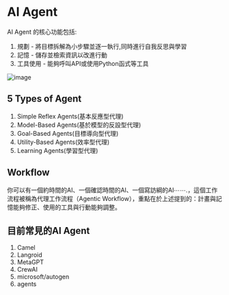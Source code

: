 # AI Agent 
AI Agent 的核心功能包括:
  1. 規劃 - 將目標拆解為小步驟並逐一執行,同時進行自我反思與學習
  2. 記憶 - 儲存並檢索資訊以改進行動
  3. 工具使用 - 能夠呼叫API或使用Python函式等工具

![image](https://github.com/user-attachments/assets/b05dfff3-b7f2-4df1-8ac9-e4025c41a8a0)

## 5 Types of Agent
1. Simple Reflex Agents(基本反應型代理)
2. Model-Based Agents(基於模型的反設型代理)
3. Goal-Based Agents(目標導向型代理)
4. Utility-Based Agents(效率型代理)
5. Learning Agents(學習型代理)
   
## Workflow 
你可以有一個約時間的AI、一個確認時間的AI、一個寫訪綱的AI⋯⋯.，這個工作流程被稱為代理工作流程（Agentic Workflow），重點在於上述提到的：計畫與記憶能夠修正、使用的工具與行動能夠調整。

## 目前常見的AI Agent
1. Camel
2. Langroid
3. MetaGPT
4. CrewAI
5. microsoft/autogen
6. agents
